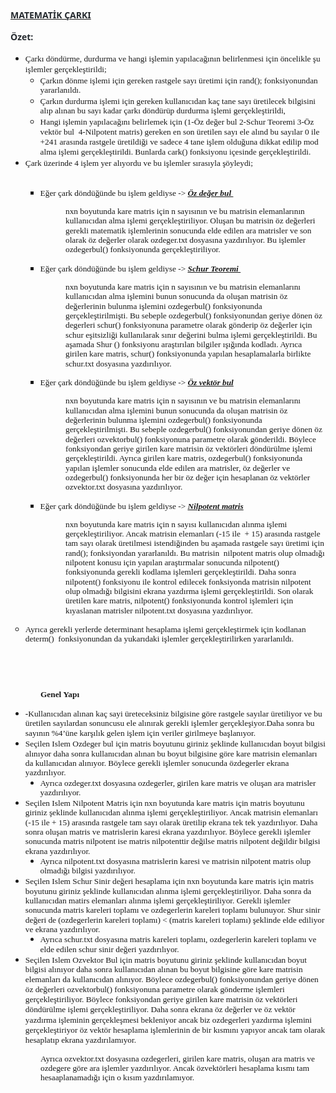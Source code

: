 <p style="margin-bottom: 12.0pt;"><strong><u><span style="font-family: 'Segoe UI',sans-serif; color: #24292e;">MATEMATİK &Ccedil;ARKI</span></u></strong></p>
<p style="margin-bottom: 12.0pt;"><strong><span style="font-family: 'Segoe UI',sans-serif; color: #24292e;">&Ouml;zet:</span></strong></p>
<ul>
<li><span style="font-size: 10.0pt; line-height: 115%; font-family: 'Times New Roman',serif;">&Ccedil;arkı d&ouml;nd&uuml;rme, durdurma ve hangi işlemin yapılacağının belirlenmesi i&ccedil;in &ouml;ncelikle şu işlemler ger&ccedil;ekleştirildi;</span>&nbsp;
<ul>
<li><span style="font-size: 10.0pt; line-height: 115%; font-family: 'Times New Roman',serif;">&Ccedil;arkın d&ouml;nme işlemi i&ccedil;in gereken rastgele sayı &uuml;retimi i&ccedil;in </span><span style="font-size: 10.0pt; line-height: 115%; font-family: 'Times New Roman',serif;">rand(); fonksiyonun</span><span style="font-size: 10.0pt; line-height: 115%; font-family: 'Times New Roman',serif;">dan yararlanıldı.</span></li>
<li><span style="font-size: 10.0pt; line-height: 115%; font-family: 'Times New Roman',serif;">&Ccedil;arkın durdurma işlemi i&ccedil;in gereken kullanıcıdan ka&ccedil; tane sayı &uuml;retilecek bilgisini alıp alınan bu sayı kadar &ccedil;arkı d&ouml;nd&uuml;r&uuml;p durdurma işlemi ger&ccedil;ekleştirildi,</span></li>
<li><span style="font-size: 10.0pt; line-height: 115%; font-family: 'Times New Roman',serif;">Hangi işlemin yapılacağını belirlemek i&ccedil;in (1-</span><span style="font-size: 10.0pt; line-height: 115%; font-family: 'Times New Roman',serif;">&Ouml;z değer bul 2-Schur Teoremi 3-&Ouml;z vekt&ouml;r bul&nbsp; 4-Nilpotent matris</span><span style="font-size: 10.0pt; line-height: 115%; font-family: 'Times New Roman',serif;">) gereken en son &uuml;retilen sayı ele alınd bu sayılar 0 ile +241 arasında rastgele &uuml;retildiği ve sadece 4 tane işlem olduğuna dikkat edilip mod alma işlemi ger&ccedil;ekleştirildi. Bunlarda cark() fonksiyonu i&ccedil;esinde ger&ccedil;ekleştirildi.</span></li>
</ul>
</li>
<li><span style="font-family: 'Times New Roman', serif; font-size: 10pt;">&Ccedil;ark &uuml;zerinde 4 işlem yer alıyordu ve bu işlemler sırasıyla ş&ouml;yleydi;</span></li>
<li style="list-style-type: none;">&nbsp;</li>
</ul>
<ul>
<li style="list-style-type: none;">
<ul style="list-style-type: square;">
<li style="line-height: 115%;"><span style="font-size: 10.0pt; line-height: 115%; font-family: 'Times New Roman',serif;">Eğer &ccedil;ark d&ouml;nd&uuml;ğ&uuml;nde bu işlem geldiyse -&gt; </span><strong><em><u><span style="font-size: 10.0pt; line-height: 115%; font-family: 'Times New Roman',serif;">&Ouml;z değer bul </span></u></em></strong><span style="font-size: 10.0pt; line-height: 115%; font-family: 'Times New Roman',serif;">&nbsp; &nbsp; &nbsp; &nbsp; &nbsp; &nbsp; &nbsp; &nbsp; &nbsp; &nbsp; &nbsp; &nbsp; &nbsp; &nbsp; &nbsp; &nbsp;</span></li>
</ul>
</li>
</ul>
<p style="line-height: 115%; margin: 0cm 0cm 10pt 36pt; padding-left: 40px;"><span style="font-size: 10.0pt; line-height: 115%; font-family: 'Times New Roman',serif;">nxn boyutunda kare matris i</span><span style="font-size: 10.0pt; line-height: 115%; font-family: 'Times New Roman',serif;">&ccedil;in n sayısı</span><span style="font-size: 10.0pt; line-height: 115%; font-family: 'Times New Roman',serif;">nın </span><span style="font-size: 10.0pt; line-height: 115%; font-family: 'Times New Roman',serif;">ve bu matrisin elemanları</span><span style="font-size: 10.0pt; line-height: 115%; font-family: 'Times New Roman',serif;">nın</span><span style="font-size: 10.0pt; line-height: 115%; font-family: 'Times New Roman',serif;"> kullanıcıdan al</span><span style="font-size: 10.0pt; line-height: 115%; font-family: 'Times New Roman',serif;">ma işlemi ger&ccedil;ekleştiriliyor. Oluşan bu matrisin &ouml;z değerleri gerekli matematik işlemlerinin sonucunda elde edilen ara matrisler ve son olarak &ouml;z değerler olarak ozdeger.txt dosyasına yazdırılıyor. Bu işlemler ozdegerbul() fonksiyonunda ger&ccedil;ekleştiriliyor.</span></p>
<ul>
<li style="list-style-type: none;">
<ul style="list-style-type: square;">
<li style="line-height: 115%;"><span style="font-size: 10.0pt; line-height: 115%; font-family: 'Times New Roman',serif;">Eğer &ccedil;ark d&ouml;nd&uuml;ğ&uuml;nde bu işlem geldiyse -&gt; </span><strong><em><u><span style="font-size: 10.0pt; line-height: 115%; font-family: 'Times New Roman',serif;">Schur Teoremi </span></u></em></strong><strong><em><span style="font-size: 10.0pt; line-height: 115%; font-family: 'Times New Roman',serif;">&nbsp; &nbsp; &nbsp; &nbsp; &nbsp; &nbsp; &nbsp; &nbsp; &nbsp; &nbsp; &nbsp; &nbsp; &nbsp;</span></em></strong></li>
</ul>
</li>
</ul>
<p style="line-height: 115%; margin: 0cm 0cm 10pt 36pt; padding-left: 40px;"><span style="font-size: 10.0pt; line-height: 115%; font-family: 'Times New Roman',serif;">nxn boyutunda kare matris i&ccedil;in n sayısının ve bu matrisin elemanlarını kullanıcıdan alma işlemini bunun sonucunda da oluşan matrisin &ouml;z değerlerinin bulunma işlemini ozdegerbul() fonksiyonunda ger&ccedil;ekleştirilmişti. Bu sebeple ozdegerbul() fonksiyonundan geriye d&ouml;nen &ouml;z degerleri schur() fonksiyonuna parametre olarak g&ouml;nderip &ouml;z değerler i&ccedil;in schur eşitsizliği kullanılarak sınır değerini bulma işlemi ger&ccedil;ekleştirildi. Bu aşamada Shur () fonksiyonu araştırılan bilgiler ışığında kodladı. Ayrıca girilen kare matris, schur() fonksiyonunda yapılan hesaplamalarla birlikte schur.txt dosyasına yazdırılıyor.</span></p>
<ul>
<li style="list-style-type: none;">
<ul style="list-style-type: square;">
<li style="line-height: 115%;"><span style="font-size: 10.0pt; line-height: 115%; font-family: 'Times New Roman',serif;">Eğer &ccedil;ark d&ouml;nd&uuml;ğ&uuml;nde bu işlem geldiyse -&gt; </span><strong><em><u><span style="font-size: 10.0pt; line-height: 115%; font-family: 'Times New Roman',serif;">&Ouml;z vekt&ouml;r bul</span></u></em></strong><strong><em><span style="font-size: 10.0pt; line-height: 115%; font-family: 'Times New Roman',serif;">&nbsp; &nbsp; &nbsp; &nbsp; &nbsp; &nbsp; &nbsp; &nbsp; &nbsp; &nbsp; &nbsp;&nbsp;</span></em></strong></li>
</ul>
</li>
</ul>
<p style="line-height: 115%; margin: 0cm 0cm 10pt 36pt; padding-left: 40px;"><span style="font-size: 10.0pt; line-height: 115%; font-family: 'Times New Roman',serif;">nxn boyutunda kare matris i&ccedil;in n sayısının ve bu matrisin elemanlarını kullanıcıdan alma işlemini bunun sonucunda da oluşan matrisin &ouml;z değerlerinin bulunma işlemini ozdegerbul() fonksiyonunda ger&ccedil;ekleştirilmişti. Bu sebeple ozdegerbul() fonksiyonundan geriye d&ouml;nen &ouml;z değerleri ozvektorbul() fonksiyonuna parametre olarak g&ouml;nderildi. B&ouml;ylece fonksiyondan geriye girilen kare matrisin &ouml;z vekt&ouml;rleri d&ouml;nd&uuml;r&uuml;lme işlemi ger&ccedil;ekleştirildi. Ayrıca girilen kare matris, ozdegerbul() fonksiyonunda yapılan işlemler sonucunda elde edilen ara matrisler, &ouml;z değerler ve ozdegerbul() fonksiyonunda her bir &ouml;z değer i&ccedil;in hesaplanan &ouml;z vekt&ouml;rler ozvektor.txt dosyasına yazdırılıyor.</span></p>
<ul>
<li style="list-style-type: none;">
<ul style="list-style-type: square;">
<li style="line-height: 115%;"><span style="font-size: 10.0pt; line-height: 115%; font-family: 'Times New Roman',serif;">Eğer &ccedil;ark d&ouml;nd&uuml;ğ&uuml;nde bu işlem geldiyse -&gt; </span><strong><em><u><span style="font-size: 10.0pt; line-height: 115%; font-family: 'Times New Roman',serif;">Nilpotent matris</span></u></em></strong><strong><em><span style="font-size: 10.0pt; line-height: 115%; font-family: 'Times New Roman',serif;">&nbsp; &nbsp; &nbsp; &nbsp; &nbsp; &nbsp; &nbsp; &nbsp; &nbsp; &nbsp; &nbsp; &nbsp;</span></em></strong></li>
</ul>
</li>
</ul>
<p style="line-height: 115%; margin: 0cm 0cm 10pt 36pt; padding-left: 40px;"><span style="font-size: 10.0pt; line-height: 115%; font-family: 'Times New Roman',serif;">nxn boyutunda kare matris i</span><span style="font-size: 10.0pt; line-height: 115%; font-family: 'Times New Roman',serif;">&ccedil;in n sayısı kullanıcıdan </span><span style="font-size: 10.0pt; line-height: 115%; font-family: 'Times New Roman',serif;">alınma işlemi ger&ccedil;ekleştiriliyor. </span><span style="font-size: 10.0pt; line-height: 115%; font-family: 'Times New Roman',serif;">Ancak matrisin elemanları (-15 ile&nbsp; + 15) arasında rastgele tam sayı olarak </span><span style="font-size: 10.0pt; line-height: 115%; font-family: 'Times New Roman',serif;">&uuml;retilmesi istendiğinden bu aşamada rastgele sayı &uuml;retimi i&ccedil;in </span><span style="font-size: 10.0pt; line-height: 115%; font-family: 'Times New Roman',serif;">rand(); fonksiyon</span><span style="font-size: 10.0pt; line-height: 115%; font-family: 'Times New Roman',serif;">dan yararlanıldı. Bu matrisin&nbsp; nilpotent matris olup olmadığı nilpotent konusu i&ccedil;in yapılan araştırmalar sonucunda nilpotent() fonksiyonunda gerekli kodlama işlemleri ger&ccedil;ekleştirildi. Daha sonra nilpotent() fonksiyonu ile kontrol edilecek fonksiyonda matrisin nilpotent olup olmadığı bilgisini ekrana yazdırma işlemi ger&ccedil;ekleştirildi. Son olarak &uuml;retilen kare matris, nilpotent() fonksiyonunda kontrol işlemleri i</span><span style="font-size: 10.0pt; line-height: 115%; font-family: 'Times New Roman',serif;">&ccedil;in kıyaslanan matrisler nilpotent.txt dosyasına yazdırı</span><span style="font-size: 10.0pt; line-height: 115%; font-family: 'Times New Roman',serif;">lıyor.</span></p>
<ul style="list-style-type: circle;">
<li style="line-height: 115%;"><span style="font-size: 10.0pt; line-height: 115%; font-family: 'Times New Roman',serif;">Ayrıca gerekli yerlerde determinant hesaplama işlemi ger&ccedil;ekleştirmek i&ccedil;in kodlanan determ() </span><span style="font-size: 10.0pt; line-height: 115%; font-family: 'Times New Roman',serif;">&nbsp;</span><span style="font-size: 10.0pt; line-height: 115%; font-family: 'Times New Roman',serif;">fonksiyonundan da yukarıdaki işlemler ger&ccedil;ekleştirilirken yararlanıldı.</span></li>
</ul>
<p style="line-height: 115%; text-autospace: none; margin: 0cm 0cm 10.0pt 36.0pt;">&nbsp;</p>
<p style="line-height: 115%; text-autospace: none; margin: 0cm 0cm 10.0pt 36.0pt;">&nbsp;</p>
<p style="line-height: 115%; text-autospace: none; margin: 0cm 0cm 10.0pt 36.0pt;"><strong><span style="font-size: 10.0pt; line-height: 115%; font-family: 'Times New Roman',serif;">Genel Yapı</span></strong></p>
<ul style="list-style-type: disc;">
<li style="line-height: 115%;"><strong><span style="font-size: 10.0pt; line-height: 115%; font-family: 'Times New Roman',serif;">-</span></strong><span style="font-size: 10.0pt; line-height: 115%; font-family: 'Times New Roman',serif;">Kullanıcıdan alınan ka&ccedil; sayi &uuml;reteceksiniz bilgisine g&ouml;re rastgele sayılar &uuml;retiliyor ve bu &uuml;retilen sayılardan sonuncusu ele alınırak gerekli işlemler ger&ccedil;ekleşiyor.Daha sonra bu sayının %4&rsquo;&uuml;ne karşılık gelen işlem i&ccedil;in veriler girilmeye başlanıyor.</span></li>
<li style="line-height: 115%;"><span style="font-size: 10.0pt; line-height: 115%; font-family: 'Times New Roman',serif;">Se&ccedil;ilen Islem Ozdeger bul i&ccedil;in matris boyutunu giriniz şeklinde kullanıcıdan boyut bilgisi alınıyor daha sonra kullanıcıdan alınan bu boyut bilgisine g&ouml;re kare matrisin elemanları da kullanıcıdan alınıyor. B&ouml;ylece gerekli işlemler sonucunda &ouml;zdegerler ekrana yazdırılıyor. </span>
<ul style="list-style-type: disc;">
<li style="line-height: 115%;"><span style="font-size: 10.0pt; line-height: 115%; font-family: 'Times New Roman',serif;">Ayrıca ozdeger.txt dosyasına ozdegerler, girilen kare matris ve oluşan ara matrisler yazdırılıyor.</span></li>
</ul>
</li>
<li style="line-height: 115%;"><span style="font-size: 10.0pt; line-height: 115%; font-family: 'Times New Roman',serif;">Se&ccedil;ilen Islem Nilpotent Matris i&ccedil;in </span><span style="font-size: 10.0pt; line-height: 115%; font-family: 'Times New Roman',serif;">nxn boyutunda kare matris i</span><span style="font-size: 10.0pt; line-height: 115%; font-family: 'Times New Roman',serif;">&ccedil;in matris boyutunu giriniz şeklinde kullanıcıdan </span><span style="font-size: 10.0pt; line-height: 115%; font-family: 'Times New Roman',serif;">alınma işlemi ger&ccedil;ekleştiriliyor. </span><span style="font-size: 10.0pt; line-height: 115%; font-family: 'Times New Roman',serif;">Ancak matrisin elemanları (-15 ile + 15) arasında rastgele tam sayı olarak </span><span style="font-size: 10.0pt; line-height: 115%; font-family: 'Times New Roman',serif;">&uuml;retilip ekrana tek tek yazdırılıyor. Daha sonra oluşan matris ve matrislerin karesi ekrana yazdırılıyor. B&ouml;ylece gerekli işlemler sonucunda matris nilpotent ise matris nilpotenttir değilse matris nilpotent değildir bilgisi ekrana yazdırılıyor. </span>
<ul style="list-style-type: disc;">
<li style="line-height: 115%;"><span style="font-size: 10.0pt; line-height: 115%; font-family: 'Times New Roman',serif;">Ayrıca nilpotent.txt dosyasına matrislerin karesi ve matrisin nilpotent matris olup olmadığı bilgisi </span><span style="font-size: 10.0pt; line-height: 115%; font-family: 'Times New Roman',serif;">yazdırılıyor.</span></li>
</ul>
</li>
<li style="line-height: 115%;"><span style="font-size: 10.0pt; line-height: 115%; font-family: 'Times New Roman',serif;">Se&ccedil;ilen Islem Schur Sinir değeri hesaplama i&ccedil;in </span><span style="font-size: 10.0pt; line-height: 115%; font-family: 'Times New Roman',serif;">nxn boyutunda kare matris i</span><span style="font-size: 10.0pt; line-height: 115%; font-family: 'Times New Roman',serif;">&ccedil;in matris boyutunu giriniz şeklinde kullanıcıdan </span><span style="font-size: 10.0pt; line-height: 115%; font-family: 'Times New Roman',serif;">alınma işlemi ger&ccedil;ekleştiriliyor. Daha sonra da kullanıcıdan matirs elemanları alınma işlemi ger&ccedil;ekleştiriliyor. Gerekli işlemler sonucunda matris kareleri toplamı ve ozdegerlerin kareleri toplamı bulunuyor. Shur sinir değeri de (ozdegerlerin kareleri toplamı) &lt; (matris kareleri toplamı) şeklinde elde ediliyor ve ekrana yazdırılıyor.</span>
<ul style="list-style-type: disc;">
<li style="line-height: 115%;"><span style="font-size: 10.0pt; line-height: 115%; font-family: 'Times New Roman',serif;">Ayrıca schur.txt dosyasına matris kareleri toplamı, ozdegerlerin kareleri toplamı ve elde edilen schur sinir değeri yazdırılıyor.</span></li>
</ul>
</li>
<li style="line-height: 115%;"><span style="font-size: 10.0pt; line-height: 115%; font-family: 'Times New Roman',serif;">Se&ccedil;ilen Islem Ozvektor Bul i&ccedil;in matris boyutunu giriniz şeklinde kullanıcıdan boyut bilgisi alınıyor daha sonra kullanıcıdan alınan bu boyut bilgisine g&ouml;re kare matrisin elemanları da kullanıcıdan alınıyor. B&ouml;ylece ozdegerbul() </span><span style="font-size: 10.0pt; line-height: 115%; font-family: 'Times New Roman',serif;">fonksiyonundan geriye d&ouml;nen &ouml;z değerleri ozvektorbul() fonksiyonuna parametre olarak g&ouml;nderme işlemleri ger&ccedil;ekleştiriliyor. B&ouml;ylece fonksiyondan geriye girilen kare matrisin &ouml;z vekt&ouml;rleri d&ouml;nd&uuml;r&uuml;lme işlemi ger&ccedil;ekleştiriliyor. Daha sonra ekrana &ouml;z değerler ve &ouml;z vekt&ouml;r yazdırma işleminin ger&ccedil;ekleşmesi bekleniyor ancak biz ozdegerleri yazdırma işlemini ger&ccedil;ekleştiriyor &ouml;z vekt&ouml;r hesaplama işlemlerinin de bir kısmını yapıyor ancak tam olarak hesaplatıp ekrana yazdırılamıyor. </span></li>
</ul>
<p style="line-height: 115%; text-autospace: none; margin: 0cm 0cm 10.0pt 36.0pt;"><span style="font-size: 10.0pt; line-height: 115%; font-family: 'Times New Roman',serif;">Ayrıca ozvektor.txt dosyasına ozdegerleri, girilen kare matris, oluşan ara matris ve ozdegere g&ouml;re ara işlemler yazdırılıyor. Ancak &ouml;zvekt&ouml;rleri hesaplama kısmı tam hesaaplanamadığı i&ccedil;in o kısım yazdırılamıyor.</span></p>
<p style="margin-bottom: 10.0pt; text-indent: 36.0pt; line-height: 115%; text-autospace: none;"><strong><span style="font-size: 10.0pt; line-height: 115%; font-family: 'Times New Roman',serif;">&nbsp;</span></strong></p>
